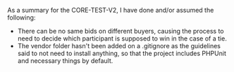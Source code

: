 As a summary for the CORE-TEST-V2, I have done and/or assumed the following:

- There can be no same bids on different buyers, causing the process to need to decide which participant is supposed to win in the case of a tie.
- The vendor folder hasn't been added on a .gitignore as the guidelines said to not need to install anything, so that the project includes PHPUnit and necessary things by default.
